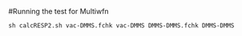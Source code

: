 #Running the test for Multiwfn
```text
sh calcRESP2.sh vac-DMMS.fchk vac-DMMS DMMS-DMMS.fchk DMMS-DMMS
```